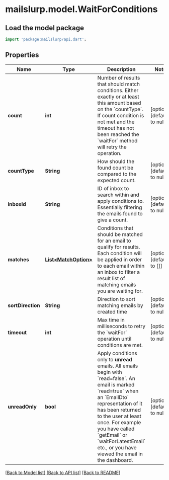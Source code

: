 # mailslurp.model.WaitForConditions

## Load the model package
```dart
import 'package:mailslurp/api.dart';
```

## Properties
Name | Type | Description | Notes
------------ | ------------- | ------------- | -------------
**count** | **int** | Number of results that should match conditions. Either exactly or at least this amount based on the &#x60;countType&#x60;. If count condition is not met and the timeout has not been reached the &#x60;waitFor&#x60; method will retry the operation. | [optional] [default to null]
**countType** | **String** | How should the found count be compared to the expected count. | [optional] [default to null]
**inboxId** | **String** | ID of inbox to search within and apply conditions to. Essentially filtering the emails found to give a count. | [optional] [default to null]
**matches** | [**List&lt;MatchOption&gt;**](MatchOption.md) | Conditions that should be matched for an email to qualify for results. Each condition will be applied in order to each email within an inbox to filter a result list of matching emails you are waiting for. | [optional] [default to []]
**sortDirection** | **String** | Direction to sort matching emails by created time | [optional] [default to null]
**timeout** | **int** | Max time in milliseconds to retry the &#x60;waitFor&#x60; operation until conditions are met. | [optional] [default to null]
**unreadOnly** | **bool** | Apply conditions only to **unread** emails. All emails begin with &#x60;read&#x3D;false&#x60;. An email is marked &#x60;read&#x3D;true&#x60; when an &#x60;EmailDto&#x60; representation of it has been returned to the user at least once. For example you have called &#x60;getEmail&#x60; or &#x60;waitForLatestEmail&#x60; etc., or you have viewed the email in the dashboard.  | [optional] [default to null]

[[Back to Model list]](../README.md#documentation-for-models) [[Back to API list]](../README.md#documentation-for-api-endpoints) [[Back to README]](../README.md)


